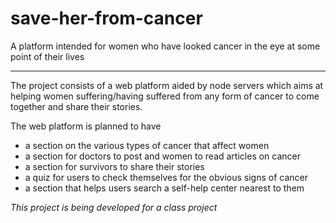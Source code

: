 # save-her-from-cancer
A platform intended for women who have looked cancer in the eye at some point of their lives

------------------------

The project consists of a web platform aided by node servers which aims at helping women suffering/having suffered from any form of cancer to come together and share their stories.

The web platform is planned to have
- a section on the various types of cancer that affect women
- a section for doctors to post and women to read articles on cancer
- a section for survivors to share their stories
- a quiz for users to check themselves for the obvious signs of cancer
- a section that helps users search a self-help center nearest to them

*This project is being developed for a class project*
